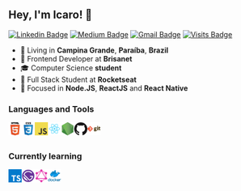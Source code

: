 <h2>Hey, I'm Icaro! 👋</h2> 

[![Linkedin Badge](https://img.shields.io/badge/-LinkedIn-blue?style=flat-square&logo=Linkedin&logoColor=white&link=https://www.linkedin.com/in/icaroov/)](https://www.linkedin.com/in/icaroov/) 
[![Medium Badge](https://img.shields.io/badge/-Medium-292929?style=flat-square&labelColor=292929&logo=Medium&link=https://medium.com/@icaroov/)](https://medium.com/@icaroov/)
 [![Gmail Badge](https://img.shields.io/badge/-icarovinici@gmail.com-c14438?style=flatsquare&logo=Gmail&logoColor=white&link=mailto:icarovinici@gmail.com)](mailto:icarovinici@gmail.com)
[![Visits Badge](https://badges.pufler.dev/visits/icaroov/icaroov?logo=GitHub&label=Visits&color=success&logoColor=white&style=flat-square)](https://github.com/icaroov)


 - 📌 Living in <b>Campina Grande</b>, <b>Paraíba</b>, <b>Brazil</b> 
 - 💼 Frontend Developer at <b>Brisanet</b>
 - 🎓 Computer Science <b>student</b> 
 - 🚀 Full Stack Student at <b>Rocketseat</b> 
 - 🎯 Focused in <b>Node.JS</b>, <b>ReactJS</b> and <b>React Native</b>

### Languages and Tools

<img align="left" alt="HTML5" width="26px" src="https://raw.githubusercontent.com/github/explore/80688e429a7d4ef2fca1e82350fe8e3517d3494d/topics/html/html.png" />
<img align="left" alt="CSS3" width="26px" src="https://raw.githubusercontent.com/github/explore/80688e429a7d4ef2fca1e82350fe8e3517d3494d/topics/css/css.png" />
<img align="left" alt="JavaScript" width="26px" src="https://raw.githubusercontent.com/github/explore/80688e429a7d4ef2fca1e82350fe8e3517d3494d/topics/javascript/javascript.png" />
<img align="left" alt="React" width="26px" src="https://raw.githubusercontent.com/github/explore/80688e429a7d4ef2fca1e82350fe8e3517d3494d/topics/react/react.png" />
<img align="left" alt="Node.js" width="26px" src="https://raw.githubusercontent.com/github/explore/80688e429a7d4ef2fca1e82350fe8e3517d3494d/topics/nodejs/nodejs.png" />
<img align="left" alt="GitHub" width="26px" src="https://raw.githubusercontent.com/github/explore/78df643247d429f6cc873026c0622819ad797942/topics/github/github.png" />
<img align="left" alt="Git" width="26px" src="https://raw.githubusercontent.com/github/explore/80688e429a7d4ef2fca1e82350fe8e3517d3494d/topics/git/git.png" />
</br></br>

### Currently learning
<img align="left" alt="TypeScript" width="26px" src="https://raw.githubusercontent.com/github/explore/e94815998e4e0713912fed477a1f346ec04c3da2/topics/typescript/typescript.png" />
<img align="left" alt="Gatsby" width="26px" src="https://raw.githubusercontent.com/github/explore/e94815998e4e0713912fed477a1f346ec04c3da2/topics/gatsby/gatsby.png" />
<img align="left" alt="GraphQL" width="26px" src="https://raw.githubusercontent.com/github/explore/80688e429a7d4ef2fca1e82350fe8e3517d3494d/topics/graphql/graphql.png" />
<img align="left" alt="Docker" width="26px" src="https://raw.githubusercontent.com/github/explore/80688e429a7d4ef2fca1e82350fe8e3517d3494d/topics/docker/docker.png" />
</br></br>
